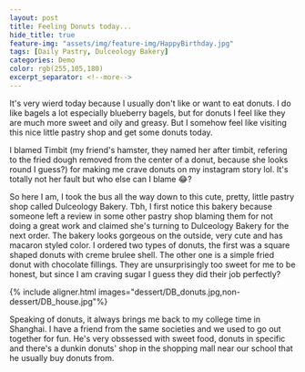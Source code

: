 ```yaml
---
layout: post
title: Feeling Donuts today...
hide_title: true
feature-img: "assets/img/feature-img/HappyBirthday.jpg"
tags: [Daily Pastry, Dulceology Bakery]
categories: Demo
color: rgb(255,105,180)
excerpt_separator: <!--more-->
---
```


It's very wierd today because I usually don't like or want to eat donuts. I do like bagels a lot especially blueberry bagels, but for donuts I feel like they are much more sweet and oily and greasy. But I somehow feel like visiting this nice little pastry shop and get some donuts today. 
<!--more-->
I blamed Timbit (my friend's hamster, they named her after timbit, refering to the fried dough removed from the center of a donut, because she looks round I guess?) for making me crave donuts on my instagram story lol. It's totally not her fault but who else can I blame 😂?

So here I am, I took the bus all the way down to this cute, pretty, little pastry shop called Dulceology Bakery. Tbh, I first notice this bakery because someone left a review in some other pastry shop blaming them for not doing a great work and claimed she's turning to Dulceology Bakery for the next order. The bakery looks gorgeous on the outside, very cute and has macaron styled color. I ordered two types of donuts, the first was a square shaped donuts with creme brulee shell. The other one is a simple fried donut with chocolate fillings. They are unsurprisingly too sweet for me to be honest, but since I am craving sugar I guess they did their job perfectly?

{% include aligner.html images="dessert/DB_donuts.jpg,non-dessert/DB_house.jpg"%}

Speaking of donuts, it always brings me back to my college time in Shanghai. I have a friend from the same societies and we used to go out together for fun. He's very obssessed with sweet food, donuts in specific and there's a dunkin donuts' shop in the shopping mall near our school that he usually buy donuts from. 